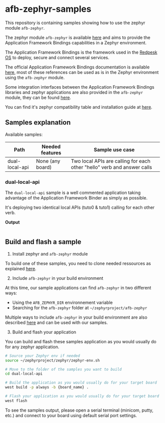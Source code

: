 # afb-zephyr-samples

This repository is containing samples showing how to use the zephyr 
module `afb-zephyr`.

The zephyr module `afb-zephyr` is available [here][1] and aims to provide the
Application Framework Bindings capabilities in a Zephyr environment.

The Application Framework Bindings is the framework used in the 
[Redpesk OS][2] to deploy, secure and connect several services.

The official Application Framework Bindings documentation is available 
[here][3],
most of these references can be used as is in the Zephyr environment using 
the `afb-zephyr` module.

Some integration interfaces between the Application Framework Bindings libraries 
and zephyr applications are also provided in the `afb-zephyr` module, 
they can be found [here][4].

You can find it's zephyr compatibility table and installation guide at
[here][1].

## Samples explanation

Available samples:

| Path           | Needed features  | Sample use case                                                         |
| -------------- | ---------------- | ----------------------------------------------------------------------- |
| dual-local-api | None (any board) | Two local APIs are calling for each other "hello" verb and answer calls |

### dual-local-api

The `dual-local-api` sample is a well commented application taking advantage 
of the Application Framework Binder as simply as possible.

It's deploying two identical local APIs (tuto0 & tuto1) calling for each 
other verb.

**Output**

```bash

```

## Build and flash a sample

1. Install zephyr and `afb-zephyr` module

To build one of these samples, you need to clone needed ressources as explained 
[here][5].

2. Include `afb-zephyr` in your build environment

At this time, our sample applications can find `afb-zephyr` in two different ways:
- Using the `AFB_ZEPHYR_DIR` environnement variable
- Searching for the `afb-zephyr` folder at `~/zephyrproject/afb-zephyr`

Multiple ways to include `afb-zephyr` in your build environment are also described 
[here][6] and can be used with our samples.

3. Build and flash your application

You can build and flash these samples application as you would usually do for 
any zephyr application.

```bash
# Source your Zephyr env if needed
source ~/zephyrproject/zephyr/zephyr-env.sh

# Move to the folder of the samples you want to build
cd dual-local-api

# Build the application as you would usually do for your target board
west build -p always -b {board_name} .

# Flash your application as you would usually do for your target board
west flash
```

To see the samples output, please open a serial terminal (minicom, putty, etc.) 
and connect to your board using default serial port settings.

[1]: https://github.com/redpesk-core/afb-zephyr
[2]: https://docs.redpesk.bzh/docs/en/master/redpesk-os/os-overview/docs/overview-redpesk-os.html
[3]: https://docs.redpesk.bzh/docs/en/master/developer-guides/afb-binding-overview.html 
[4]: https://github.com/redpesk-core/afb-zephyr/tree/master/src
[5]: https://github.com/redpesk-core/afb-zephyr?tab=readme-ov-file#clone-needed-ressources
[6]: https://github.com/redpesk-core/afb-zephyr?tab=readme-ov-file#add-afb-zephyr-external-module-to-your-build-environment